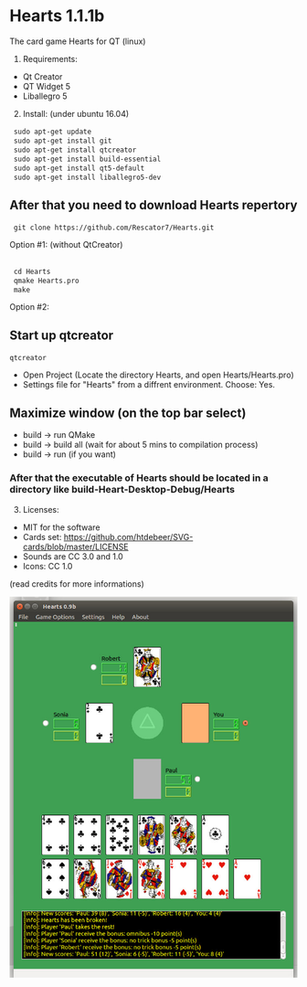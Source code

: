 # Hearts 1.1.1b
The card game Hearts for QT (linux)

1. Requirements:
- Qt Creator
- QT Widget 5
- Liballegro 5

2. Install: (under ubuntu 16.04)
<pre><code> sudo apt-get update
 sudo apt-get install git
 sudo apt-get install qtcreator
 sudo apt-get install build-essential
 sudo apt-get install qt5-default
 sudo apt-get install liballegro5-dev</code></pre>
   
   ## After that you need to download Hearts repertory
<pre><code> git clone https://github.com/Rescator7/Hearts.git</code></pre>
   
Option #1: (without QtCreator)
<pre><code>
 cd Hearts
 qmake Hearts.pro
 make</code></pre>
   
Option #2:
   
   ## Start up qtcreator
   <pre><code>qtcreator</code></pre>
   
   - Open Project (Locate the directory Hearts, and open Hearts/Hearts.pro)
   - Settings file for "Hearts" from a diffrent environment. Choose: Yes.
   
   ## Maximize window (on the top bar select)
   - build -> run QMake
   - build -> build all (wait for about 5 mins to compilation process)
   - build -> run (if you want)
   
   ### After that the executable of Hearts should be located in a directory like build-Heart-Desktop-Debug/Hearts
   
3. Licenses: 
 - MIT for the software
 - Cards set: https://github.com/htdebeer/SVG-cards/blob/master/LICENSE
 - Sounds are CC 3.0 and 1.0
 - Icons: CC 1.0
<p>(read credits for more informations)</p>

![screenshoot](https://github.com/Rescator7/Hearts/blob/master/screenshot/hearts.jpg)
